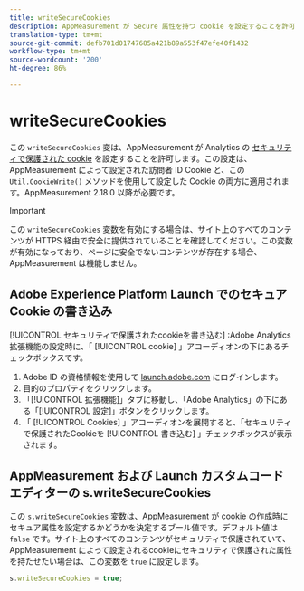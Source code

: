 ```yaml
---
title: writeSecureCookies
description: AppMeasurement が Secure 属性を持つ cookie を設定することを許可します。
translation-type: tm+mt
source-git-commit: defb701d01747685a421b89a553f47efe40f1432
workflow-type: tm+mt
source-wordcount: '200'
ht-degree: 86%

---
```



# writeSecureCookies

この `writeSecureCookies` 変は、AppMeasurement が Analytics の [セキュリティで保護された cookie](https://en.wikipedia.org/wiki/Secure_cookie) を設定することを許可します。この設定は、AppMeasurement によって設定された訪問者 ID Cookie と、この `Util.CookieWrite()` メソッドを使用して設定した Cookie の両方に適用されます。AppMeasurement 2.18.0 以降が必要です。

>[!IMPORTANT]
>
> この `writeSecureCookies` 変数を有効にする場合は、サイト上のすべてのコンテンツが HTTPS 経由で安全に提供されていることを確認してください。この変数が有効になっており、ページに安全でないコンテンツが存在する場合、AppMeasurement は機能しません。

## Adobe Experience Platform Launch でのセキュア Cookie の書き込み

[!UICONTROL セキュリティで保護されたcookieを書き込む] :Adobe Analytics拡張機能の設定時に、「 [!UICONTROL cookie] 」アコーディオンの下にあるチェックボックスです。

1. Adobe ID の資格情報を使用して [launch.adobe.com](https://launch.adobe.com) にログインします。
2. 目的のプロパティをクリックします。
3. 「[!UICONTROL 拡張機能]」タブに移動し、「Adobe Analytics」の下にある「[!UICONTROL 設定]」ボタンをクリックします。
4. 「 [!UICONTROL Cookies] 」アコーディオンを展開すると、「セキュリティで保護されたCookieを [!UICONTROL 書き込む] 」チェックボックスが表示されます。

## AppMeasurement および Launch カスタムコードエディターの s.writeSecureCookies

この `s.writeSecureCookies` 変数は、AppMeasurement が cookie の作成時にセキュア属性を設定するかどうかを決定するブール値です。デフォルト値は `false` です。サイト上のすべてのコンテンツがセキュリティで保護されていて、AppMeasurement によって設定されるcookieにセキュリティで保護された属性を持たせたい場合は、この変数を `true` に設定します。

```js
s.writeSecureCookies = true;
```
